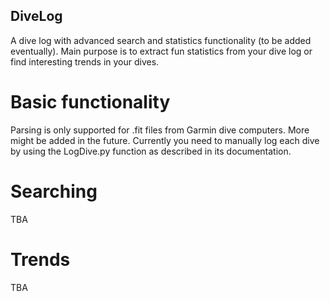 ## DiveLog
A dive log with advanced search and statistics functionality (to be added eventually). Main purpose is to extract fun statistics from your dive log or find interesting trends in your dives.

# Basic functionality
Parsing is only supported for .fit files from Garmin dive computers. More might be added in the future. Currently you need to manually log each dive by using the LogDive.py function as described in its documentation.

# Searching
TBA

# Trends
TBA
